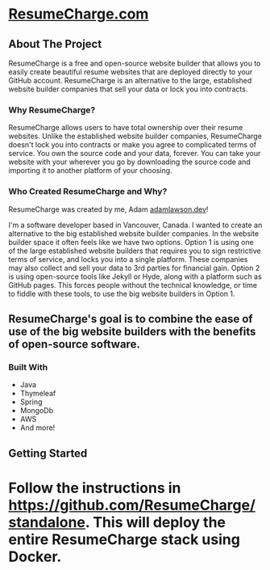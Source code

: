 # [ResumeCharge.com](https://resumecharge.com)

<!-- ABOUT ResumeCharge -->

## About The Project

ResumeCharge is a free and open-source website builder that allows you to easily create beautiful resume
websites that are deployed directly to your GitHub account. ResumeCharge is an alternative to the large, established
website
builder companies that sell your data or lock you into contracts.

### Why ResumeCharge?

ResumeCharge allows users to have total ownership over their resume websites. Unlike the established website builder
companies,
ResumeCharge doesn't lock you into contracts or make you agree to complicated terms of service. You own the
source code and your data, forever. You can take your website with your wherever you go by downloading the source code
and importing it to another platform of your choosing.

### Who Created ResumeCharge and Why?

ResumeCharge was created by me, Adam [adamlawson.dev](https://adamlawson.dev/)!

I'm a software developer based in Vancouver, Canada. I wanted to
create an alternative to the big established website builder companies. In the website builder space it often feels like
we have two options. Option 1 is using one of the large established website builders that requires you to sign
restrictive terms of service, and locks you into a single platform. These companies may also collect and sell your data
to 3rd parties for financial gain. Option 2 is using open-source tools like Jekyll or Hyde, along with a platform such
as GitHub pages.
This forces people without the technical knowledge, or time to fiddle with these tools, to use the big website builders
in Option 1.

## ResumeCharge's goal is to combine the ease of use of the big website builders with the benefits of open-source software.

### Built With

* Java
* Thymeleaf
* Spring
* MongoDb
* AWS
* And more!

<!-- GETTING STARTED -->

## Getting Started

# Follow the instructions in https://github.com/ResumeCharge/standalone. This will deploy the entire ResumeCharge stack using Docker.
